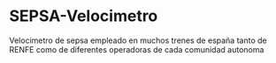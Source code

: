 # SEPSA-Velocimetro
Velocimetro de sepsa empleado en muchos trenes de españa tanto de RENFE como de diferentes operadoras de cada comunidad autonoma
